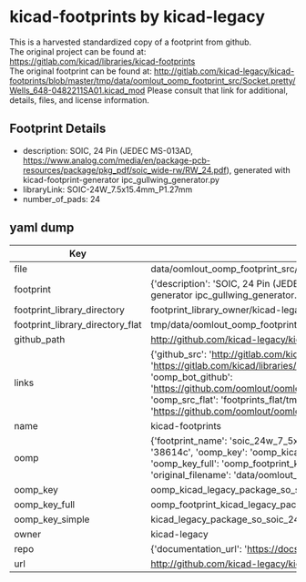 # kicad-footprints by kicad-legacy  
This is a harvested standardized copy of a footprint from github.  
The original project can be found at:  
https://gitlab.com/kicad/libraries/kicad-footprints  
The original footprint can be found at:
http://gitlab.com/kicad-legacy/kicad-footprints/blob/master/tmp/data/oomlout_oomp_footprint_src/Socket.pretty/Wells_648-0482211SA01.kicad_mod
Please consult that link for additional, details, files, and license information.  
## Footprint Details
* description: SOIC, 24 Pin (JEDEC MS-013AD, https://www.analog.com/media/en/package-pcb-resources/package/pkg_pdf/soic_wide-rw/RW_24.pdf), generated with kicad-footprint-generator ipc_gullwing_generator.py  
* libraryLink: SOIC-24W_7.5x15.4mm_P1.27mm  
* number_of_pads: 24  
## yaml dump  
| Key | Value |  
| --- | --- |  
| file | data/oomlout_oomp_footprint_src/kicad-footprints/Package_SO.pretty/SOIC-24W_7.5x15.4mm_P1.27mm.kicad_mod |  
| footprint | {'description': 'SOIC, 24 Pin (JEDEC MS-013AD, https://www.analog.com/media/en/package-pcb-resources/package/pkg_pdf/soic_wide-rw/RW_24.pdf), generated with kicad-footprint-generator ipc_gullwing_generator.py', 'libraryLink': 'SOIC-24W_7.5x15.4mm_P1.27mm', 'number_of_pads': 24} |  
| footprint_library_directory | footprint_library_owner/kicad-legacy_kicad-footprints |  
| footprint_library_directory_flat | tmp/data/oomlout_oomp_footprint_src/footprints_flat/kicad_legacy_package_so_soic_24w_7_5x15_4mm_p1_27mm/working |  
| github_path | http://github.com/kicad-legacy/kicad-footprints/blob/master/tmp/data/oomlout_oomp_footprint_src/Package_SO.pretty/SOIC-24W_7.5x15.4mm_P1.27mm.kicad_mod |  
| links | {'github_src': 'http://gitlab.com/kicad-legacy/kicad-footprints/blob/master/tmp/data/oomlout_oomp_footprint_src/Socket.pretty/Wells_648-0482211SA01.kicad_mod', 'github_src_repo': 'https://gitlab.com/kicad/libraries/kicad-footprints', 'oomp_bot': 'tmp/data/oomlout_oomp_footprint_src/footprints/kicad_legacy_package_so_soic_24w_7_5x15_4mm_p1_27mm/working', 'oomp_bot_github': 'https://github.com/oomlout/oomlout_oomp_footprint_bot/tree/main/tmp/data/oomlout_oomp_footprint_src/footprints/kicad_legacy_package_so_soic_24w_7_5x15_4mm_p1_27mm/working', 'oomp_src_flat': 'footprints_flat/tmp/data/oomlout_oomp_footprint_src/footprints_flat/kicad_legacy_package_so_soic_24w_7_5x15_4mm_p1_27mm/working', 'oomp_src_flat_github': 'https://github.com/oomlout/oomlout_oomp_footprint_src/tree/main/tmp/data/oomlout_oomp_footprint_src/footprints_flat/kicad_legacy_package_so_soic_24w_7_5x15_4mm_p1_27mm/working'} |  
| name | kicad-footprints |  
| oomp | {'footprint_name': 'soic_24w_7_5x15_4mm_p1_27mm', 'library_name': 'package_so', 'md5': '38614cd13ca90993216b38c0bf84ec3f', 'md5_10': '38614cd13c', 'md5_5': '38614', 'md5_6': '38614c', 'oomp_key': 'oomp_kicad_legacy_package_so_soic_24w_7_5x15_4mm_p1_27mm', 'oomp_key_extra': 'oomp_footprint_kicad_legacy_package_so_soic_24w_7_5x15_4mm_p1_27mm', 'oomp_key_full': 'oomp_footprint_kicad_legacy_package_so_soic_24w_7_5x15_4mm_p1_27mm_38614c', 'oomp_key_simple': 'kicad_legacy_package_so_soic_24w_7_5x15_4mm_p1_27mm', 'original_filename': 'data/oomlout_oomp_footprint_src/kicad-footprints/Package_SO.pretty/SOIC-24W_7.5x15.4mm_P1.27mm.kicad_mod', 'owner_name': 'kicad_legacy'} |  
| oomp_key | oomp_kicad_legacy_package_so_soic_24w_7_5x15_4mm_p1_27mm |  
| oomp_key_full | oomp_footprint_kicad_legacy_package_so_soic_24w_7_5x15_4mm_p1_27mm |  
| oomp_key_simple | kicad_legacy_package_so_soic_24w_7_5x15_4mm_p1_27mm |  
| owner | kicad-legacy |  
| repo | {'documentation_url': 'https://docs.github.com/rest/repos/repos#get-a-repository', 'message': 'Not Found'} |  
| url | http://github.com/kicad-legacy/kicad-footprints |  

